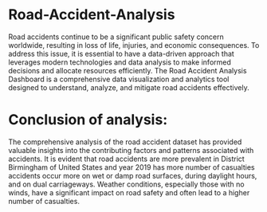 # Road-Accident-Analysis
Road accidents continue to be a significant public safety concern worldwide, resulting in loss of life, injuries, and economic consequences.
To address this issue, it is essential to have a data-driven approach that leverages modern technologies and data analysis to make informed decisions
and allocate resources efficiently.
The Road Accident Analysis Dashboard is a comprehensive data visualization and analytics tool designed to understand, analyze, and mitigate road accidents effectively. 

# Conclusion of analysis:
The comprehensive analysis of the road accident dataset has provided valuable insights into the contributing factors and patterns associated with accidents. It is evident that road accidents are more prevalent in District Birmingham of United States  and year 2019 has more number of casualties accidents occur more on wet or damp road surfaces, during daylight hours, and on dual carriageways. Weather conditions, especially those with no winds, have a significant impact on road safety and often lead to a higher number of casualties.


